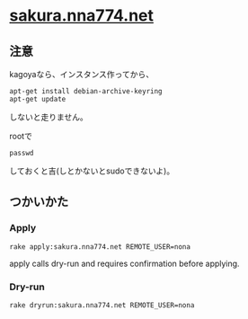 # [sakura.nna774.net](sakura.nna774.net)

## 注意

kagoyaなら、インスタンス作ってから、

```
apt-get install debian-archive-keyring
apt-get update
```

しないと走りません。

rootで

```
passwd
```

しておくと吉(しとかないとsudoできないよ)。

## つかいかた

### Apply

```
rake apply:sakura.nna774.net REMOTE_USER=nona
```

apply calls dry-run and requires confirmation before applying.

### Dry-run

```
rake dryrun:sakura.nna774.net REMOTE_USER=nona
```
